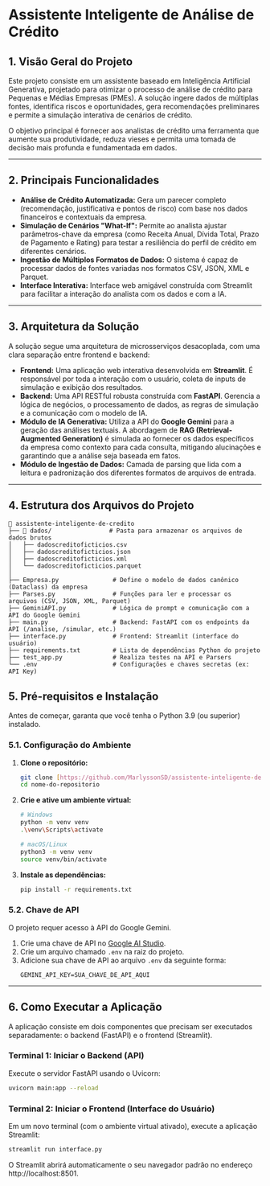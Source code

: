 # Assistente Inteligente de Análise de Crédito

## 1. Visão Geral do Projeto

Este projeto consiste em um assistente baseado em Inteligência Artificial Generativa, projetado para otimizar o processo de análise de crédito para Pequenas e Médias Empresas (PMEs). A solução ingere dados de múltiplas fontes, identifica riscos e oportunidades, gera recomendações preliminares e permite a simulação interativa de cenários de crédito.

O objetivo principal é fornecer aos analistas de crédito uma ferramenta que aumente sua produtividade, reduza vieses e permita uma tomada de decisão mais profunda e fundamentada em dados.

---

## 2. Principais Funcionalidades

* **Análise de Crédito Automatizada:** Gera um parecer completo (recomendação, justificativa e pontos de risco) com base nos dados financeiros e contextuais da empresa.
* **Simulação de Cenários "What-If":** Permite ao analista ajustar parâmetros-chave da empresa (como Receita Anual, Dívida Total, Prazo de Pagamento e Rating) para testar a resiliência do perfil de crédito em diferentes cenários.
* **Ingestão de Múltiplos Formatos de Dados:** O sistema é capaz de processar dados de fontes variadas nos formatos CSV, JSON, XML e Parquet.
* **Interface Interativa:** Interface web amigável construída com Streamlit para facilitar a interação do analista com os dados e com a IA.

---

## 3. Arquitetura da Solução

A solução segue uma arquitetura de microsserviços desacoplada, com uma clara separação entre frontend e backend:

* **Frontend:** Uma aplicação web interativa desenvolvida em **Streamlit**. É responsável por toda a interação com o usuário, coleta de inputs de simulação e exibição dos resultados.
* **Backend:** Uma API RESTful robusta construída com **FastAPI**. Gerencia a lógica de negócios, o processamento de dados, as regras de simulação e a comunicação com o modelo de IA.
* **Módulo de IA Generativa:** Utiliza a API do **Google Gemini** para a geração das análises textuais. A abordagem de **RAG (Retrieval-Augmented Generation)** é simulada ao fornecer os dados específicos da empresa como contexto para cada consulta, mitigando alucinações e garantindo que a análise seja baseada em fatos.
* **Módulo de Ingestão de Dados:** Camada de parsing que lida com a leitura e padronização dos diferentes formatos de arquivos de entrada.

---

## 4. Estrutura dos Arquivos do Projeto

```plaintext
📂 assistente-inteligente-de-credito
├── 📂 dados/                # Pasta para armazenar os arquivos de dados brutos
│   ├── dadoscreditoficticios.csv
│   ├── dadoscreditoficticios.json
│   ├── dadoscreditoficticios.xml
│   └── dadoscreditoficticios.parquet
│
├── Empresa.py               # Define o modelo de dados canônico (Dataclass) da empresa
├── Parses.py                # Funções para ler e processar os arquivos (CSV, JSON, XML, Parquet)
├── GeminiAPI.py             # Lógica de prompt e comunicação com a API do Google Gemini
├── main.py                  # Backend: FastAPI com os endpoints da API (/analise, /simular, etc.)
├── interface.py             # Frontend: Streamlit (interface do usuário)
├── requirements.txt         # Lista de dependências Python do projeto
├── test_app.py              # Realiza testes na API e Parsers
└── .env                     # Configurações e chaves secretas (ex: API Key)
```

## 5. Pré-requisitos e Instalação

Antes de começar, garanta que você tenha o Python 3.9 (ou superior) instalado.

### 5.1. Configuração do Ambiente

1.  **Clone o repositório:**
    ```bash
    git clone [https://github.com/MarlyssonSD/assistente-inteligente-de-credito.git](https://github.com/MarlyssonSD/assistente-inteligente-de-credito.git)
    cd nome-do-repositorio
    ```

2.  **Crie e ative um ambiente virtual:**
    ```bash
    # Windows
    python -m venv venv
    .\venv\Scripts\activate

    # macOS/Linux
    python3 -m venv venv
    source venv/bin/activate
    ```

3.  **Instale as dependências:**
    ```bash
    pip install -r requirements.txt
    ```

### 5.2. Chave de API

O projeto requer acesso à API do Google Gemini.

1.  Crie uma chave de API no [Google AI Studio](https://aistudio.google.com/app/apikey).
2.  Crie um arquivo chamado `.env` na raiz do projeto.
3.  Adicione sua chave de API ao arquivo `.env` da seguinte forma:
    ```env
    GEMINI_API_KEY=SUA_CHAVE_DE_API_AQUI
    ```

---

## 6. Como Executar a Aplicação

A aplicação consiste em dois componentes que precisam ser executados separadamente: o backend (FastAPI) e o frontend (Streamlit).

### Terminal 1: Iniciar o Backend (API)

Execute o servidor FastAPI usando o Uvicorn:

```bash
uvicorn main:app --reload
```

### Terminal 2: Iniciar o Frontend (Interface do Usuário)

Em um novo terminal (com o ambiente virtual ativado), execute a aplicação Streamlit:

```bash
streamlit run interface.py
```
O Streamlit abrirá automaticamente o seu navegador padrão no endereço http://localhost:8501.